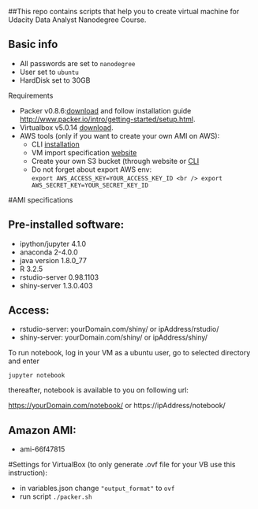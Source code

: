 ##This repo contains scripts that help you to create virtual machine for Udacity Data Analyst Nanodegree Course.

Basic info
------------
* All passwords are set to `nanodegree`
* User set to `ubuntu`
* HardDisk set to 30GB

Requirements
* Packer v0.8.6:[download](http://www.packer.io/downloads.html) and follow installation guide http://www.packer.io/intro/getting-started/setup.html.
* Virtualbox v5.0.14 [download](https://www.virtualbox.org/wiki/Downloads).
* AWS tools (only if you want to create your own AMI on AWS):
  + CLI [installation](http://docs.aws.amazon.com/cli/latest/userguide/installing.html)
  + VM import specification [website](http://docs.aws.amazon.com/AWSEC2/latest/UserGuide/VMImportPrerequisites.html)
  + Create your own S3 bucket (through website or [CLI](http://docs.aws.amazon.com/cli/latest/reference/s3api/create-bucket.htm)
  + Do not forget about export AWS env: <br />
      `export AWS_ACCESS_KEY=YOUR_ACCESS_KEY_ID <br />
       export AWS_SECRET_KEY=YOUR_SECRET_KEY_ID`


#AMI specifications

Pre-installed software:
------------
* ipython/jupyter 4.1.0
* anaconda 2-4.0.0
* java version 1.8.0_77
* R 3.2.5
* rstudio-server 0.98.1103
* shiny-server 1.3.0.403


Access:
------------
* rstudio-server: yourDomain.com/shiny/ or ipAddress/rstudio/
* shiny-server: yourDomain.com/shiny/ or ipAddress/shiny/

To run notebook, log in your VM as a ubuntu user, go to selected directory and enter

`jupyter notebook`

thereafter, notebook is available to you on following url:

https://yourDomain.com/notebook/ or https://ipAddress/notebook/

Amazon AMI:
-------------
* ami-66f47815

#Settings for VirtualBox (to only generate .ovf file for your VB use this instruction):

* in variables.json change `"output_format"` to `ovf`
* run script `./packer.sh`


